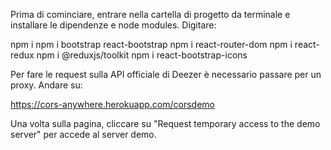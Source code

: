 Prima di cominciare, entrare nella cartella di progetto da terminale e installare le dipendenze e node modules. Digitare:

npm i
npm i bootstrap react-bootstrap
npm i react-router-dom
npm i react-redux
npm i @reduxjs/toolkit
npm i react-bootstrap-icons


Per fare le request sulla API officiale di Deezer è necessario passare per un proxy. Andare su:

https://cors-anywhere.herokuapp.com/corsdemo

Una volta sulla pagina, cliccare su "Request temporary access to the demo server" per accede al server demo.

